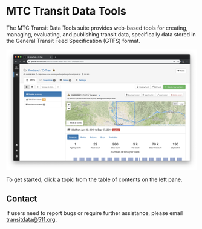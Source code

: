 # MTC Transit Data Tools

The MTC Transit Data Tools suite provides web-based tools for creating, managing, evaluating, and publishing transit data, specifically data stored in the General Transit Feed Specification (GTFS) format.

![screenshot](img/feed-profile.png)

To get started, click a topic from the table of contents on the left pane.

## Contact
If users need to report bugs or require further assistance, please email [transitdata@511.org](mailto:transitdata@511.org).
